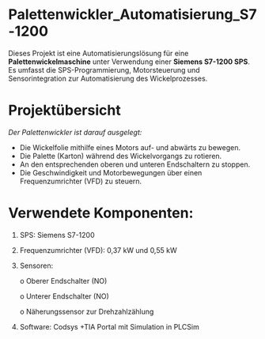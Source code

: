 # Palettenwickler_Automatisierung_S7-1200

Dieses Projekt ist eine Automatisierungslösung für eine **Palettenwickelmaschine** unter Verwendung einer **Siemens S7-1200 SPS**. 
Es umfasst die SPS-Programmierung, Motorsteuerung und Sensorintegration zur Automatisierung des Wickelprozesses.

# Projektübersicht

*Der Palettenwickler ist darauf ausgelegt:*
  -	Die Wickelfolie mithilfe eines Motors auf- und abwärts zu bewegen.
  -	Die Palette (Karton) während des Wickelvorgangs zu rotieren.
  -	An den entsprechenden oberen und unteren Endschaltern zu stoppen.
  -	Die Geschwindigkeit und Motorbewegungen über einen Frequenzumrichter (VFD) zu steuern.



# Verwendete Komponenten:
1.	SPS: Siemens S7-1200
2.	Frequenzumrichter (VFD): 0,37 kW und 0,55 kW
3.	Sensoren:
   
    o	Oberer Endschalter (NO)
  	
    o	Unterer Endschalter (NO)
  	
    o	Näherungssensor zur Drehzahlzählung
  	
5.	Software: Codsys +TIA Portal mit Simulation in PLCSim



